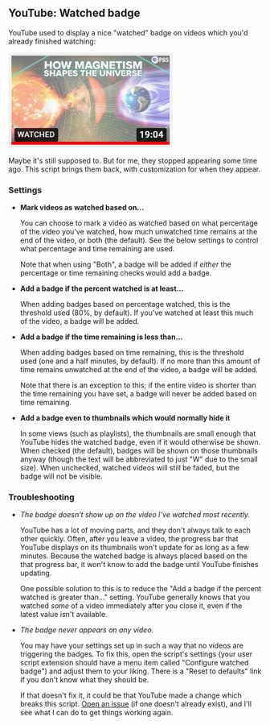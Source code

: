 ## YouTube: Watched badge

YouTube used to display a nice "watched" badge on videos which you'd already
finished watching:

![video thumbnail with watched badge](youtube-watched-badge.screenshot.png)

Maybe it's still supposed to. But for me, they stopped appearing some time ago.
This script brings them back, with customization for when they appear.

### Settings

- **Mark videos as watched based on…**

  You can choose to mark a video as watched based on what percentage of the
  video you've watched, how much unwatched time remains at the end of the video,
  or both (the default). See the below settings to control what percentage and
  time remaining are used.

  Note that when using "Both", a badge will be added if _either_ the percentage
  or time remaining checks would add a badge.

- **Add a badge if the percent watched is at least…**

  When adding badges based on percentage watched, this is the threshold used
  (80%, by default). If you've watched at least this much of the video, a badge
  will be added.

- **Add a badge if the time remaining is less than…**

  When adding badges based on time remaining, this is the threshold used (one
  and a half minutes, by default). If no more than this amount of time remains
  unwatched at the end of the video, a badge will be added.

  Note that there is an exception to this; if the entire video is shorter than
  the time remaining you have set, a badge will never be added based on time
  remaining.

- **Add a badge even to thumbnails which would normally hide it**

  In some views (such as playlists), the thumbnails are small enough that
  YouTube hides the watched badge, even if it would otherwise be shown. When
  checked (the default), badges will be shown on those thumbnails anyway (though
  the text will be abbreviated to just "W" due to the small size). When
  unchecked, watched videos will still be faded, but the badge will not be
  visible.

### Troubleshooting

- _The badge doesn't show up on the video I've watched most recently._

  YouTube has a lot of moving parts, and they don't always talk to each other
  quickly. Often, after you leave a video, the progress bar that YouTube
  displays on its thumbnails won't update for as long as a few minutes. Because
  the watched badge is always placed based on the that progress bar, it won't
  know to add the badge until YouTube finishes updating.

  One possible solution to this is to reduce the "Add a badge if the percent
  watched is greater than…" setting. YouTube generally knows that you watched
  _some_ of a video immediately after you close it, even if the latest value
  isn't available.

- _The badge never appears on any video._

  You may have your settings set up in such a way that no videos are triggering
  the badges. To fix this, open the script's settings (your user script
  extension should have a menu item called "Configure watched badge") and
  adjust them to your liking. There is a "Reset to defaults" link if you don't
  know what they should be.

  If that doesn't fix it, it could be that YouTube made a change which breaks
  this script. [Open an issue][1] (if one doesn't already exist), and I'll see
  what I can do to get things working again.

[1]: https://github.com/benblank/user-scripts/issues
